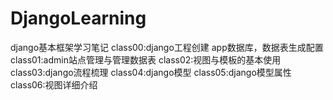 # DjangoLearning
django基本框架学习笔记
class00:django工程创建 app数据库，数据表生成配置
class01:admin站点管理与管理数据表
class02:视图与模板的基本使用
class03:django流程梳理
class04:django模型
class05:django模型属性
class06:视图详细介绍

